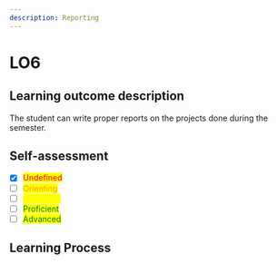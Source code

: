 ```yaml
---
description: Reporting
---
```


# LO6

## Learning outcome description

The student can write proper reports on the projects done during the semester.

## Self-assessment

* [x] <mark style="color:red;">Undefined</mark>
* [ ] <mark style="color:orange;">Orienting</mark>
* [ ] <mark style="color:yellow;">Beginning</mark>
* [ ] <mark style="color:green;">Proficient</mark>
* [ ] <mark style="color:green;">Advanced</mark>

## Learning Process

